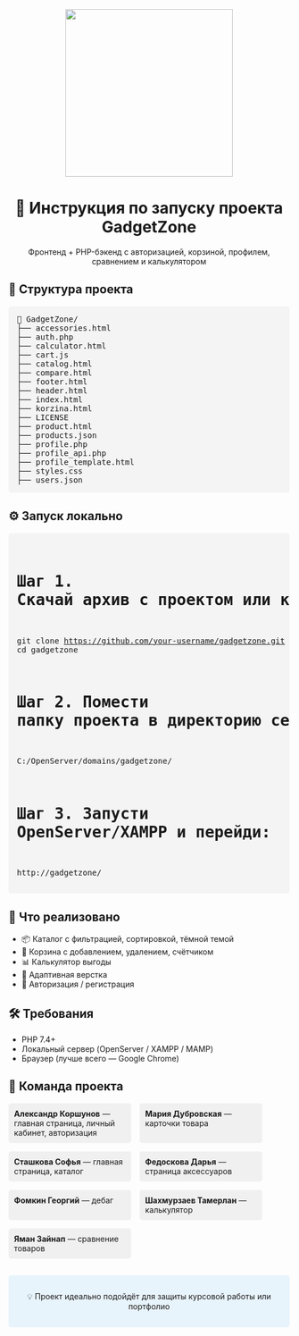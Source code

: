 <div id="header" align="center">
  <img src="https://media.giphy.com/media/v1.Y2lkPTc5MGI3NjExcGJ1bWp0b2Z3Y3F2YzF6eW5xY2V6Z2JmY2Z4dGZ5b2ZqZ2N1eWZmaiZlcD12MV9pbnRlcm5hbF9naWZfYnlfaWQmY3Q9Zw/3oKIPEqDGUULpEU0aQ/giphy.gif" width="300"/><br>
  <h1 align="center">🚀 Инструкция по запуску проекта GadgetZone</h1>
  <p>Фронтенд + PHP-бэкенд с авторизацией, корзиной, профилем, сравнением и калькулятором</p>
</div>

<div id="content" align="left" width="80%" style="margin: 0 auto; max-width: 800px;">
  <h2>📁 Структура проекта</h2>
  <pre style="background: #f4f4f4; padding: 15px; border-radius: 5px;">
📂 GadgetZone/
├── accessories.html
├── auth.php
├── calculator.html
├── cart.js
├── catalog.html
├── compare.html
├── footer.html
├── header.html
├── index.html
├── korzina.html
├── LICENSE
├── product.html
├── products.json
├── profile.php
├── profile_api.php
├── profile_template.html
├── styles.css
├── users.json</pre>

  <h2>⚙️ Запуск локально</h2>
  <pre style="background: #f4f4f4; padding: 15px; border-radius: 5px;">
    
# Шаг 1. Скачай архив с проектом или клонируй репозиторий:
git clone https://github.com/your-username/gadgetzone.git
cd gadgetzone

# Шаг 2. Помести папку проекта в директорию сервера:
C:/OpenServer/domains/gadgetzone/

# Шаг 3. Запусти OpenServer/XAMPP и перейди:
http://gadgetzone/</pre>

  <h2>🧠 Что реализовано</h2>
  <ul>
    <li>📦 Каталог с фильтрацией, сортировкой, тёмной темой</li>
    <li>🛒 Корзина с добавлением, удалением, счётчиком</li>
    <li>📊 Калькулятор выгоды</li>
    <li>📱 Адаптивная верстка</li>
    <li>🔐 Авторизация / регистрация </li>
  </ul>

  <h2>🛠 Требования</h2>
  <ul>
    <li>PHP 7.4+</li>
    <li>Локальный сервер (OpenServer / XAMPP / MAMP)</li>
    <li>Браузер (лучше всего — Google Chrome)</li>
  </ul>

<h2>👥 Команда проекта</h2>
<div style="display: flex; flex-wrap: wrap; gap: 15px;">
  <div style="background: #f0f0f0; padding: 10px; border-radius: 5px; width: 200px;">
    <strong>Александр Коршунов</strong> — главная страница, личный кабинет, авторизация
  </div>
  <div style="background: #f0f0f0; padding: 10px; border-radius: 5px; width: 200px;">
    <strong>Мария Дубровская</strong> — карточки товара
  </div>
  <div style="background: #f0f0f0; padding: 10px; border-radius: 5px; width: 200px;">
    <strong>Сташкова Софья</strong> — главная страница, каталог
  </div>
  <div style="background: #f0f0f0; padding: 10px; border-radius: 5px; width: 200px;">
    <strong>Федоскова Дарья</strong> — страница аксессуаров
  </div>
  <div style="background: #f0f0f0; padding: 10px; border-radius: 5px; width: 200px;">
    <strong>Фомкин Георгий</strong> — дебаг
  </div>
  <div style="background: #f0f0f0; padding: 10px; border-radius: 5px; width: 200px;">
    <strong>Шахмурзаев Тамерлан</strong> — калькулятор
  </div>
    <div style="background: #f0f0f0; padding: 10px; border-radius: 5px; width: 200px;">
      <strong>Яман Зайнап</strong> — сравнение товаров <br>
    </div>
  </div>
</div>

<div align="center" style="margin-top: 30px; padding: 15px; background: #e8f4fc; border-radius: 5px;">
  <p>💡 Проект идеально подойдёт для защиты курсовой работы или портфолио</p>
</div>
